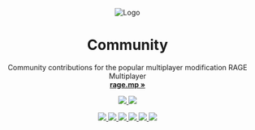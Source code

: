 <p align="center">
  <a href="#">
    
  </a>
  <p align="center">
   <img src="https://user-images.githubusercontent.com/35312043/165807518-1bc14b28-afd7-4652-b5ec-3f0afdd7e64f.png" alt="Logo">
  </p>
  <h1 align="center"><b>Community</b></h1>
  <p align="center">
    Community contributions for the popular multiplayer modification RAGE Multiplayer
    <br />
    <a href="https://rage.mp"><strong>rage.mp »</strong></a>
  </p>
</p>

<p align="center">
  <a href="https://wiki.rage.mp/">
    <img src="https://img.shields.io/badge/Wiki-9083D2?logoColor=9083D2" />
  </a>
  <a href="https://cdn.rage.mp/public/files/RAGEMultiplayer_Setup.exe">
    <img src="https://img.shields.io/badge/Download-ffba00?logoColor=white" />
  </a>
  <br />
</p>

<p align="center">
  <a href="https://discord.gg/ragemp">
    <img src="https://img.shields.io/discord/183979885788659713?label=Discord&color=5865F2" />
  </a>
  <a href="https://twitter.com/ragemultiplayer">
    <img src="https://img.shields.io/badge/Twitter-00acee?logo=twitter&logoColor=white" />
  </a>
  <a href="https://instagram.com/ragemultiplayer">
    <img src="https://img.shields.io/badge/Instagram-E4405F?logo=instagram&logoColor=white" />
  </a>
  <a href="https://www.facebook.com/ragemultiplayer">
    <img src="https://img.shields.io/badge/Facebook-1298f6?logo=facebook&logoColor=white" />
  </a>
  <a href="https://www.youtube.com/ragemp">
    <img src="https://img.shields.io/badge/Youtube-f00?logo=youtube&logoColor=white" />
  </a>
  <a href="https://www.reddit.com/r/ragemp/">
    <img src="https://img.shields.io/badge/Reddit-ff4500?logo=reddit&logoColor=white" />
  </a>
</p>

